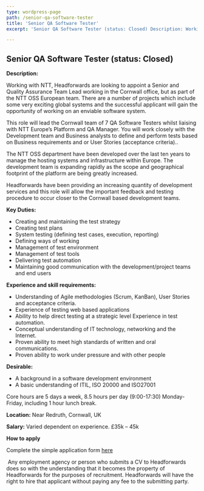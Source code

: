 ```yaml
---
type: wordpress-page
path: /senior-qa-software-tester
title: 'Senior QA Software Tester'
excerpt: 'Senior QA Software Tester (status: Closed) Description: Working with NTT, Headforwards are looking to appoint a Senior and Quality Assurance Team Lead working in the Cornwall office, but as part of the NTT OSS European team. There are a number of projects which include some very exciting global systems and the successful applicant will gain the …'

---
```

Senior QA Software Tester (status: Closed)
------------------------------------------

**Description:**

Working with NTT, Headforwards are looking to appoint a Senior and Quality Assurance Team Lead working in the Cornwall office, but as part of the NTT OSS European team. There are a number of projects which include some very exciting global systems and the successful applicant will gain the opportunity of working on an enviable software system.

This role will lead the Cornwall team of 7 QA Software Testers whilst liaising with NTT Europe’s Platform and QA Manager. You will work closely with the Development team and Business analysts to define and perform tests based on Business requirements and or User Stories (acceptance criteria)..

The NTT OSS department have been developed over the last ten years to manage the hosting systems and infrastructure within Europe. The development team is expanding rapidly as the scope and geographical footprint of the platform are being greatly increased.

Headforwards have been providing an increasing quantity of development services and this role will allow the important feedback and testing procedure to occur closer to the Cornwall based development teams.

**Key Duties:**

*   Creating and maintaining the test strategy
*   Creating test plans
*   System testing (defining test cases, execution, reporting)
*   Defining ways of working
*   Management of test environment
*   Management of test tools
*   Delivering test automation
*   Maintaining good communication with the development/project teams and end users

**Experience and skill requirements:**

*   Understanding of Agile methodologies (Scrum, KanBan), User Stories and acceptance criteria.
*   Experience of testing web based applications
*   Ability to help direct testing at a strategic level Experience in test automation.
*   Conceptual understanding of IT technology, networking and the Internet.
*   Proven ability to meet high standards of written and oral communications.
*   Proven ability to work under pressure and with other people

**Desirable:**

*   A background in a software development environment
*   A basic understanding of ITIL, ISO 20000 and ISO27001

Core hours are 5 days a week, 8.5 hours per day (9:00-17:30) Monday-Friday, including 1 hour lunch break.

**Location:** Near Redruth, Cornwall, UK

**Salary:** Varied dependent on experience. £35k – 45k

**How to apply**

Complete the simple application form [here](http://www.headforwards.com/application-form/ "Application Form")

 Any employment agency or person who submits a CV to Headforwards does so with the understanding that it becomes the property of Headforwards for the purposes of recruitment. Headforwards will have the right to hire that applicant without paying any fee to the submitting party.
